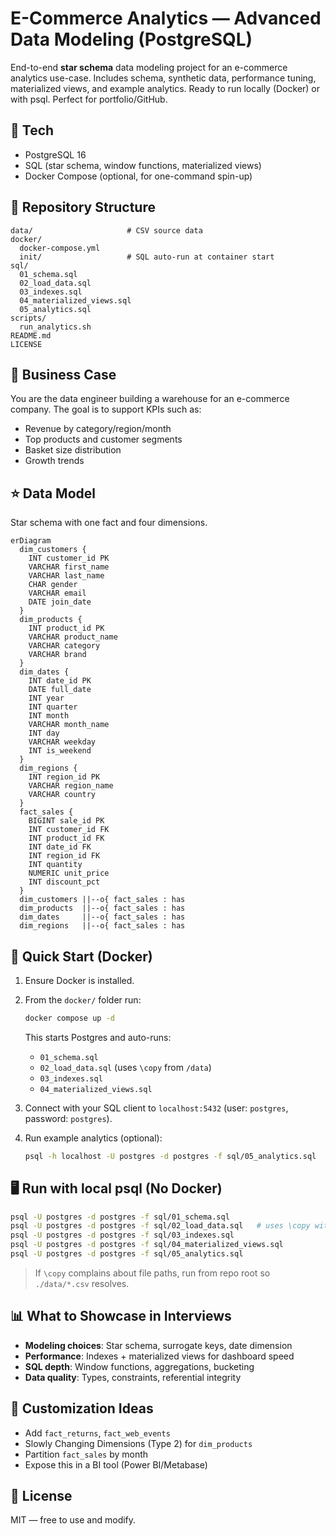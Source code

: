 
# E-Commerce Analytics — Advanced Data Modeling (PostgreSQL)

End-to-end **star schema** data modeling project for an e-commerce analytics use-case.
Includes schema, synthetic data, performance tuning, materialized views, and example analytics.
Ready to run locally (Docker) or with psql. Perfect for portfolio/GitHub.

## 🧱 Tech
- PostgreSQL 16
- SQL (star schema, window functions, materialized views)
- Docker Compose (optional, for one-command spin-up)

## 📂 Repository Structure
```text
data/                     # CSV source data
docker/
  docker-compose.yml
  init/                   # SQL auto-run at container start
sql/
  01_schema.sql
  02_load_data.sql
  03_indexes.sql
  04_materialized_views.sql
  05_analytics.sql
scripts/
  run_analytics.sh
README.md
LICENSE
```

## 🧠 Business Case
You are the data engineer building a warehouse for an e-commerce company. The goal is to support KPIs such as:
- Revenue by category/region/month
- Top products and customer segments
- Basket size distribution
- Growth trends

## ⭐ Data Model
Star schema with one fact and four dimensions.

```mermaid
erDiagram
  dim_customers {
    INT customer_id PK
    VARCHAR first_name
    VARCHAR last_name
    CHAR gender
    VARCHAR email
    DATE join_date
  }
  dim_products {
    INT product_id PK
    VARCHAR product_name
    VARCHAR category
    VARCHAR brand
  }
  dim_dates {
    INT date_id PK
    DATE full_date
    INT year
    INT quarter
    INT month
    VARCHAR month_name
    INT day
    VARCHAR weekday
    INT is_weekend
  }
  dim_regions {
    INT region_id PK
    VARCHAR region_name
    VARCHAR country
  }
  fact_sales {
    BIGINT sale_id PK
    INT customer_id FK
    INT product_id FK
    INT date_id FK
    INT region_id FK
    INT quantity
    NUMERIC unit_price
    INT discount_pct
  }
  dim_customers ||--o{ fact_sales : has
  dim_products  ||--o{ fact_sales : has
  dim_dates     ||--o{ fact_sales : has
  dim_regions   ||--o{ fact_sales : has
```

## 🚀 Quick Start (Docker)
1. Ensure Docker is installed.
2. From the `docker/` folder run:
   ```bash
   docker compose up -d
   ```
   This starts Postgres and auto-runs:
   - `01_schema.sql`
   - `02_load_data.sql` (uses `\copy` from `/data`)
   - `03_indexes.sql`
   - `04_materialized_views.sql`

3. Connect with your SQL client to `localhost:5432` (user: `postgres`, password: `postgres`).

4. Run example analytics (optional):
   ```bash
   psql -h localhost -U postgres -d postgres -f sql/05_analytics.sql
   ```

## 🖥️ Run with local psql (No Docker)
```bash
psql -U postgres -d postgres -f sql/01_schema.sql
psql -U postgres -d postgres -f sql/02_load_data.sql   # uses \copy with relative ./data paths
psql -U postgres -d postgres -f sql/03_indexes.sql
psql -U postgres -d postgres -f sql/04_materialized_views.sql
psql -U postgres -d postgres -f sql/05_analytics.sql
```

> If `\copy` complains about file paths, run from repo root so `./data/*.csv` resolves.

## 📊 What to Showcase in Interviews
- **Modeling choices**: Star schema, surrogate keys, date dimension
- **Performance**: Indexes + materialized views for dashboard speed
- **SQL depth**: Window functions, aggregations, bucketing
- **Data quality**: Types, constraints, referential integrity

## 🔧 Customization Ideas
- Add `fact_returns`, `fact_web_events`
- Slowly Changing Dimensions (Type 2) for `dim_products`
- Partition `fact_sales` by month
- Expose this in a BI tool (Power BI/Metabase)

## 📝 License
MIT — free to use and modify.
```
